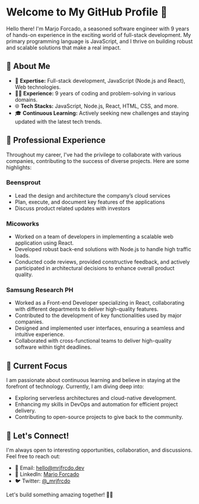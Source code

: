 # Welcome to My GitHub Profile 👋

Hello there! I'm Marjo Forcado, a seasoned software engineer with 9 years of hands-on experience in the exciting world of full-stack development. My primary programming language is JavaScript, and I thrive on building robust and scalable solutions that make a real impact.

## 🚀 About Me

- 🔧 **Expertise:** Full-stack development, JavaScript (Node.js and React), Web technologies.
- 👨‍💻 **Experience:** 9 years of coding and problem-solving in various domains.
- 🌐 **Tech Stacks:** JavaScript, Node.js, React, HTML, CSS, and more.
- 🎓 **Continuous Learning:** Actively seeking new challenges and staying updated with the latest tech trends.

## 💼 Professional Experience

Throughout my career, I've had the privilege to collaborate with various companies, contributing to the success of diverse projects. Here are some highlights:

### Beensprout

- Lead the design and architecture the company’s cloud services
- Plan, execute, and document key features of the applications
- Discuss product related updates with investors

### Micoworks

- Worked on a team of developers in implementing a scalable web application using React.
- Developed robust back-end solutions with Node.js to handle high traffic loads.
- Conducted code reviews, provided constructive feedback, and actively participated in architectural decisions to enhance overall product quality.

### Samsung Research PH

- Worked as a Front-end Developer specializing in React, collaborating with different departments to deliver high-quality features.
- Contributed to the development of key functionalities used by major companies.
- Designed and implemented user interfaces, ensuring a seamless and intuitive experience.
- Collaborated with cross-functional teams to deliver high-quality software within tight deadlines.

## 🌱 Current Focus

I am passionate about continuous learning and believe in staying at the forefront of technology. Currently, I am diving deep into:

- Exploring serverless architectures and cloud-native development.
- Enhancing my skills in DevOps and automation for efficient project delivery.
- Contributing to open-source projects to give back to the community.

## 🤝 Let's Connect!

I'm always open to interesting opportunities, collaboration, and discussions. Feel free to reach out:

- 📧 Email: hello@mrjfrcdo.dev
- 💼 LinkedIn: [Marjo Forcado](https://www.linkedin.com/in/marjoforcado/)
- 🐦 Twitter: [@_mrjfrcdo](https://x.com/_mrjfrcdo)

Let's build something amazing together! 🚀✨
